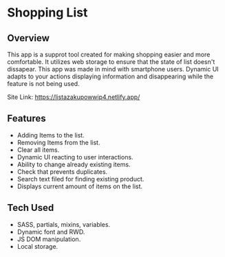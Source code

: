 # **Shopping List**

## **Overview**

This app is a supprot tool created for making shopping easier and more comfortable. It utilizes web storage to ensure that the state of list doesn't dissapear. This app was made in mind with smartphone users. Dynamic UI adapts to your actions displaying information and disappearing while the feature is not being used.

Site Link:
https://listazakupowwip4.netlify.app/

## **Features**

-   Adding Items to the list.
-   Removing Items from the list.
-   Clear all items.
-   Dynamic UI reacting to user interactions.
-   Ability to change already existing items.
-   Check that prevents duplicates.
-   Search text filed for finding existing product.
-   Displays current amount of items on the list.

## **Tech Used**

-   SASS, partials, mixins, variables.
-   Dynamic font and RWD.
-   JS DOM manipulation.
-   Local storage.
